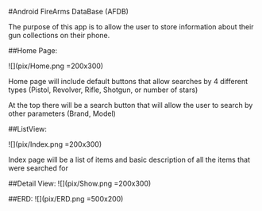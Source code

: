 #Android FireArms DataBase (AFDB)

The purpose of this app is to allow the user to store information about their gun collections on their phone.

##Home Page:

![](pix/Home.png =200x300)

Home page will include default buttons that allow searches by 4 different types (Pistol, Revolver, Rifle, Shotgun, or number of stars)

At the top there will be a search button that will allow the user to search by other parameters (Brand, Model)

##ListView:

![](pix/Index.png =200x300)


Index page will be a list of items and basic description of all the items that were searched for

##Detail View:
![](pix/Show.png =200x300)

##ERD:
![](pix/ERD.png =500x200)
